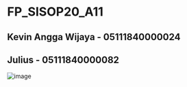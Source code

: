 # FP_SISOP20_A11

## Kevin Angga Wijaya - 05111840000024
## Julius - 05111840000082
![image](https://user-images.githubusercontent.com/60419316/81245500-57499180-903f-11ea-86d1-7a9597fafeb0.png)
